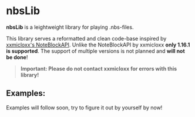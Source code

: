 # nbsLib
**nbsLib** is a leightweight library for playing .nbs-files. 

This library serves a reformatted and clean code-base inspired by [xxmicloxx's NoteBlockAPI](https://github.com/xxmicloxx/NoteBlockAPI). Unlike the NoteBlockAPI by xxmicloxx **only 1.16.1 is supported**. The support of multiple versions is not planned and **will not be done**!

> **Important: Please do not contact xxmicloxx for errors with this library!**

## **Examples:**
Examples will follow soon, try to figure it out by yourself by now!
